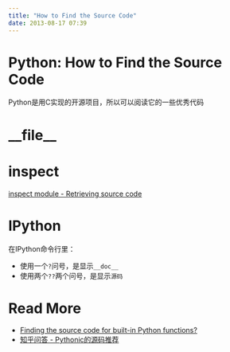 ```yaml
---
title: "How to Find the Source Code"
date: 2013-08-17 07:39
---
```



# Python: How to Find the Source Code #

Python是用C实现的开源项目，所以可以阅读它的一些优秀代码

# \_\_file\_\_ #

# inspect #

[inspect module - Retrieving source code](http://docs.python.org/2/library/inspect.html#retrieving-source-code)

# IPython #

在IPython命令行里：

* 使用一个`?`问号，是显示`__doc__`
* 使用两个`??`两个问号，是显示`源码`



# Read More #

* [Finding the source code for built-in Python functions?](http://stackoverflow.com/questions/8608587/finding-the-source-code-for-built-in-python-functions)
* [知乎问答 - Pythonic的源码推荐](http://www.zhihu.com/question/20336475)
